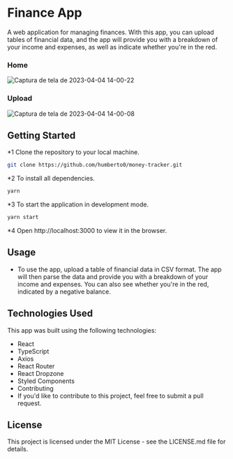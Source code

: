 # Finance App

A web application for managing finances. With this app, you can upload tables of financial data, and the app will provide you with a breakdown of your income and expenses, as well as indicate whether you're in the red.

### Home

![Captura de tela de 2023-04-04 14-00-22](https://user-images.githubusercontent.com/15384670/229867513-d31554d9-e299-4b8d-8ad4-7fe0b404f225.png)

### Upload

![Captura de tela de 2023-04-04 14-00-08](https://user-images.githubusercontent.com/15384670/229867720-df76dc99-1fbd-42b5-a1b1-e05d0e325c68.png)


## Getting Started

*1 Clone the repository to your local machine.

```bash
git clone https://github.com/humberto0/money-tracker.git
```

*2 To install all dependencies.

```bash
yarn
```
*3 To start the application in development mode.

```bash
yarn start
```
*4 Open http://localhost:3000 to view it in the browser.

## Usage

- To use the app, upload a table of financial data in CSV format. The app will then parse the data and provide you with a breakdown of your income and expenses. You can also see whether you're in the red, indicated by a negative balance.

## Technologies Used
This app was built using the following technologies:

* React
* TypeScript
* Axios
* React Router
* React Dropzone
* Styled Components
* Contributing
* If you'd like to contribute to this project, feel free to submit a pull request.

## License
This project is licensed under the MIT License - see the LICENSE.md file for details.
